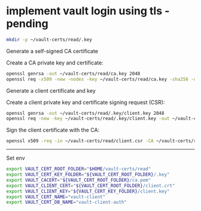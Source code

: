 # implement vault login using tls - pending

```bash
mkdir -p ~/vault-certs/read/.key
```

Generate a self-signed CA certificate

Create a CA private key and certificate:

```bash
openssl genrsa -out ~/vault-certs/read/ca.key 2048
openssl req -x509 -new -nodes -key ~/vault-certs/read/ca.key -sha256 -days 365 -out ~/vault-certs/read/ca.pem -subj "/CN=LocalVaultCA"
```

Generate a client certificate and key

Create a client private key and certificate signing request (CSR):

```bash
openssl genrsa -out ~/vault-certs/read/.key/client.key 2048
openssl req -new -key ~/vault-certs/read/.key/client.key -out ~/vault-certs/read/client.csr -subj "/CN=vault-client"
```

Sign the client certificate with the CA:

```bash
openssl x509 -req -in ~/vault-certs/read/client.csr -CA ~/vault-certs/read/ca.pem -CAkey ~/vault-certs/read/ca.key -CAcreateserial -out ~/vault-certs/read/client.crt -days 365 -sha256
```

---

Set env

```bash
export VAULT_CERT_ROOT_FOLDER="$HOME/vault-certs/read"
export VAULT_CERT_KEY_FOLDER="${VAULT_CERT_ROOT_FOLDER}/.key"
export VAULT_CACERT="${VAULT_CERT_ROOT_FOLDER}/ca.pem"
export VAULT_CLIENT_CERT="${VAULT_CERT_ROOT_FOLDER}/client.crt"
export VAULT_CLIENT_KEY="${VAULT_CERT_KEY_FOLDER}/client.key"
export VAULT_CERT_NAME="vault-client"
export VAULT_CERT_DB_NAME="vault-client-auth"
```
